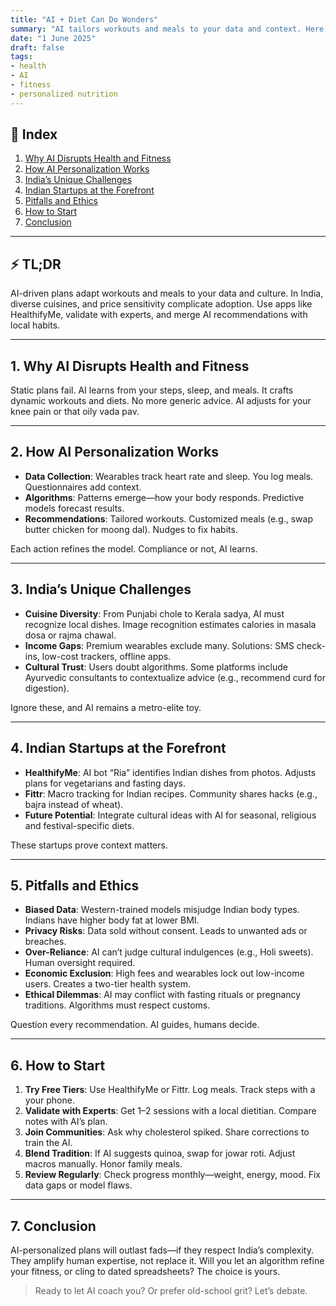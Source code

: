 ```yaml
---
title: "AI + Diet Can Do Wonders"
summary: "AI tailors workouts and meals to your data and context. Here’s how it works in India."
date: "1 June 2025"
draft: false
tags:
- health
- AI
- fitness
- personalized nutrition
---
```


## 📝 Index  
1. [Why AI Disrupts Health and Fitness](#1-why-ai-disrupts-health-and-fitness)  
2. [How AI Personalization Works](#2-how-ai-personalization-works)  
3. [India’s Unique Challenges](#3-indias-unique-challenges)  
4. [Indian Startups at the Forefront](#4-indian-startups-at-the-forefront)  
5. [Pitfalls and Ethics](#5-pitfalls-and-ethics)  
6. [How to Start](#6-how-to-start)  
7. [Conclusion](#7-conclusion)  

---

## ⚡ TL;DR  
AI-driven plans adapt workouts and meals to your data and culture. In India, diverse cuisines, and price sensitivity complicate adoption. Use apps like HealthifyMe, validate with experts, and merge AI recommendations with local habits.  

---

## 1. Why AI Disrupts Health and Fitness  
Static plans fail. AI learns from your steps, sleep, and meals. It crafts dynamic workouts and diets. No more generic advice. AI adjusts for your knee pain or that oily vada pav.  

---

## 2. How AI Personalization Works  
- **Data Collection**: Wearables track heart rate and sleep. You log meals. Questionnaires add context.  
- **Algorithms**: Patterns emerge—how your body responds. Predictive models forecast results.  
- **Recommendations**: Tailored workouts. Customized meals (e.g., swap butter chicken for moong dal). Nudges to fix habits.  

Each action refines the model. Compliance or not, AI learns.  

---

## 3. India’s Unique Challenges  
- **Cuisine Diversity**: From Punjabi chole to Kerala sadya, AI must recognize local dishes. Image recognition estimates calories in masala dosa or rajma chawal.  
- **Income Gaps**: Premium wearables exclude many. Solutions: SMS check-ins, low-cost trackers, offline apps.  
- **Cultural Trust**: Users doubt algorithms. Some platforms include Ayurvedic consultants to contextualize advice (e.g., recommend curd for digestion).

Ignore these, and AI remains a metro-elite toy.  

---

## 4. Indian Startups at the Forefront  
- **HealthifyMe**: AI bot “Ria” identifies Indian dishes from photos. Adjusts plans for vegetarians and fasting days.  
- **Fittr**: Macro tracking for Indian recipes. Community shares hacks (e.g., bajra instead of wheat).  
- **Future Potential**: Integrate cultural ideas with AI for seasonal, religious and festival-specific diets.

These startups prove context matters.  

---

## 5. Pitfalls and Ethics  
- **Biased Data**: Western-trained models misjudge Indian body types. Indians have higher body fat at lower BMI.  
- **Privacy Risks**: Data sold without consent. Leads to unwanted ads or breaches.  
- **Over-Reliance**: AI can’t judge cultural indulgences (e.g., Holi sweets). Human oversight required.  
- **Economic Exclusion**: High fees and wearables lock out low-income users. Creates a two-tier health system.  
- **Ethical Dilemmas**: AI may conflict with fasting rituals or pregnancy traditions. Algorithms must respect customs.  

Question every recommendation. AI guides, humans decide.  

---

## 6. How to Start  
1. **Try Free Tiers**: Use HealthifyMe or Fittr. Log meals. Track steps with a your phone.  
2. **Validate with Experts**: Get 1–2 sessions with a local dietitian. Compare notes with AI’s plan.  
3. **Join Communities**: Ask why cholesterol spiked. Share corrections to train the AI.  
4. **Blend Tradition**: If AI suggests quinoa, swap for jowar roti. Adjust macros manually. Honor family meals.  
5. **Review Regularly**: Check progress monthly—weight, energy, mood. Fix data gaps or model flaws.  

---

## 7. Conclusion  
AI-personalized plans will outlast fads—if they respect India’s complexity. They amplify human expertise, not replace it. Will you let an algorithm refine your fitness, or cling to dated spreadsheets? The choice is yours.  

> Ready to let AI coach you? Or prefer old-school grit? Let’s debate.
